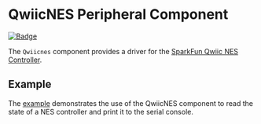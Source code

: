 # QwiicNES Peripheral Component

[![Badge](https://components.espressif.com/components/espp/qwiicnes/badge.svg)](https://components.espressif.com/components/espp/qwiicnes)

The `Qwiicnes` component provides a driver for the [SparkFun Qwiic NES
Controller](https://www.sparkfun.com/products/retired/18038).

## Example

The [example](./example) demonstrates the use of the QwiicNES component to read
the state of a NES controller and print it to the serial console.

